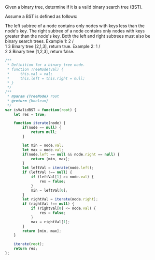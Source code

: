 Given a binary tree, determine if it is a valid binary search tree (BST).

Assume a BST is defined as follows:

The left subtree of a node contains only nodes with keys less than the node's key.
The right subtree of a node contains only nodes with keys greater than the node's key.
Both the left and right subtrees must also be binary search trees.
Example 1:
    2
   / \
  1   3
Binary tree [2,1,3], return true.
Example 2:
    1
   / \
  2   3
Binary tree [1,2,3], return false.

```js
/**
 * Definition for a binary tree node.
 * function TreeNode(val) {
 *     this.val = val;
 *     this.left = this.right = null;
 * }
 */
/**
 * @param {TreeNode} root
 * @return {boolean}
 */
var isValidBST = function(root) {
    let res = true;

    function iterate(node) {
        if(node == null) {
            return null;
        }

        let min = node.val;
        let max = node.val;
        if(node.left == null && node.right == null) {
            return [min, max];
        }
        let leftVal = iterate(node.left);
        if (leftVal !== null) {
            if (leftVal[1] >= node.val) {
                res = false;
            }
            min = leftVal[0];
        }
        let rightVal = iterate(node.right);
        if (rightVal !== null) {
            if (rightVal[0] <= node.val) {
                res = false;
            }
            max = rightVal[1];
        }
        return [min, max];
    }

    iterate(root);
    return res;
};
```
